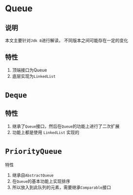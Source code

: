 # Queue

## 说明

本文主要针对`Jdk 8`进行解读， 不同版本之间可能存在一定的变化



## 特性

1. 顶端接口为Queue
2. 底层实现为`LinkedList`



# `Deque`

## 特性

1. 继承了`Queue`接口，然后在`Queue`的功能上进行了二次扩展
2. 功能上都是使用 `LinkedList` 实现的



# `PriorityQueue`

特性

1. 继承自`AbstractQueue`
2. 在`Queue`的基本功能上实现排序
3. 所以放入到此队列的元素，需要继承`Comparable`接口